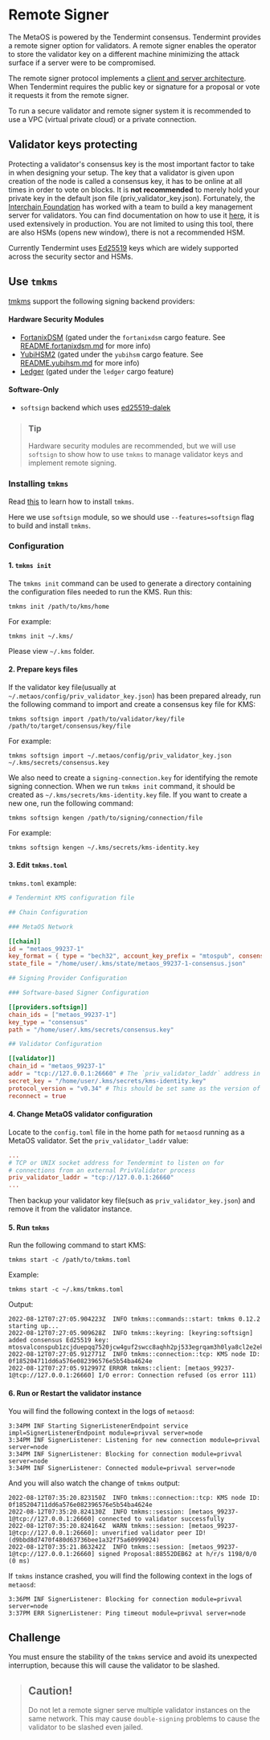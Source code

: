 # Remote Signer

The MetaOS is powered by the Tendermint consensus. Tendermint provides a remote signer option for validators. A remote signer enables the operator to store the validator key on a different machine minimizing the attack surface if a server were to be compromised.

The remote signer protocol implements a [client and server architecture](https://en.wikipedia.org/wiki/Client%E2%80%93server_model). When Tendermint requires the public key or signature for a proposal or vote it requests it from the remote signer.

To run a secure validator and remote signer system it is recommended to use a VPC (virtual private cloud) or a private connection.

## Validator keys protecting

Protecting a validator's consensus key is the most important factor to take in when designing your setup. The key that a validator is given upon creation of the node is called a consensus key, it has to be online at all times in order to vote on blocks. It is **not recommended** to merely hold your private key in the default json file (priv_validator_key.json). Fortunately, the [Interchain Foundation](https://interchain.io) has worked with a team to build a key management server for validators. You can find documentation on how to use it [here](https://github.com/iqlusioninc/tmkms), it is used extensively in production. You are not limited to using this tool, there are also HSMs (opens new window), there is not a recommended HSM.

Currently Tendermint uses [Ed25519](https://ed25519.cr.yp.to) keys which are widely supported across the security sector and HSMs.

## Use `tmkms`

[tmkms](https://github.com/iqlusioninc/tmkms) support the following signing backend providers:

#### Hardware Security Modules

- [FortanixDSM](https://github.com/iqlusioninc/tmkms/blob/main/README.fortanixdsm.md) (gated under the `fortanixdsm` cargo feature. See [README.fortanixdsm.md](https://github.com/iqlusioninc/tmkms/blob/main/README.fortanixdsm.md) for more info)
- [YubiHSM2](https://github.com/iqlusioninc/tmkms/blob/main/README.yubihsm.md) (gated under the `yubihsm` cargo feature. See [README.yubihsm.md](https://github.com/iqlusioninc/tmkms/blob/main/README.yubihsm.md) for more info)
- [Ledger](https://www.ledger.com/) (gated under the `ledger` cargo feature)

#### Software-Only

- `softsign` backend which uses [ed25519-dalek](https://github.com/dalek-cryptography/ed25519-dalek)

> ### Tip
> 
> Hardware security modules are recommended, but we will use `softsign` to show how to use `tmkms` to manage validator keys and implement remote signing.

### Installing `tmkms`

Read [this](https://github.com/iqlusioninc/tmkms#installation) to learn how to install `tmkms`.

Here we use `softsign` module, so we should use `--features=softsign` flag to build and install `tmkms`.

### Configuration

#### 1. `tmkms init`

The `tmkms init` command can be used to generate a directory containing the configuration files needed to run the KMS.
Run this:
```shell
tmkms init /path/to/kms/home
```

For example:
```shell
tmkms init ~/.kms/
```

Please view `~/.kms` folder.

#### 2. Prepare keys files

If the validator key file(usually at `~/.metaos/config/priv_validator_key.json`) has been prepared already, run the following command to import and create a consensus key file for KMS:
```shell
tmkms softsign import /path/to/validator/key/file /path/to/target/consensus/key/file
```

For example:
```shell
tmkms softsign import ~/.metaos/config/priv_validator_key.json ~/.kms/secrets/consensus.key
```

We also need to create a `signing-connection.key` for identifying the remote signing connection. When we run `tmkms init` command, it should be created as `~/.kms/secrets/kms-identity.key` file. If you want to create a new one, run the following command:
```shell
tmkms softsign kengen /path/to/signing/connection/file
```

For example:
```shell
tmkms softsign kengen ~/.kms/secrets/kms-identity.key
```

#### 3. Edit `tmkms.toml`

`tmkms.toml` example:
```toml
# Tendermint KMS configuration file

## Chain Configuration

### MetaOS Network

[[chain]]
id = "metaos_99237-1"
key_format = { type = "bech32", account_key_prefix = "mtospub", consensus_key_prefix = "mtosvalconspub" }
state_file = "/home/user/.kms/state/metaos_99237-1-consensus.json"

## Signing Provider Configuration

### Software-based Signer Configuration

[[providers.softsign]]
chain_ids = ["metaos_99237-1"]
key_type = "consensus"
path = "/home/user/.kms/secrets/consensus.key"

## Validator Configuration

[[validator]]
chain_id = "metaos_99237-1"
addr = "tcp://127.0.0.1:26660" # The `priv_validator_laddr` address in `~/.metaos/config/config.toml` on the validator instance.
secret_key = "/home/user/.kms/secrets/kms-identity.key"
protocol_version = "v0.34" # This should be set same as the version of Tendermint, use `metaosd tendermint version` to check. If you are using `ledger` module , `ledger` should be set. 
reconnect = true
```

#### 4. Change MetaOS validator configuration

Locate to the `config.toml` file in the home path for `metaosd` running as a MetaOS validator. Set the `priv_validator_laddr` value:
```toml
...
# TCP or UNIX socket address for Tendermint to listen on for
# connections from an external PrivValidator process
priv_validator_laddr = "tcp://127.0.0.1:26660"
...
```

Then backup your validator key file(such as `priv_validator_key.json`) and remove it from the validator instance.

#### 5. Run `tmkms`

Run the following command to start KMS:
```shell
tmkms start -c /path/to/tmkms.toml
```

Example:
```shell
tmkms start -c ~/.kms/tmkms.toml
```

Output:
```shell
2022-08-12T07:27:05.904223Z  INFO tmkms::commands::start: tmkms 0.12.2 starting up...
2022-08-12T07:27:05.909628Z  INFO tmkms::keyring: [keyring:softsign] added consensus Ed25519 key: mtosvalconspub1zcjduepqq7520jcw4guf2swcc8aqhh2pj533egrqam3h0lya8cl2e2ekyelq3kjr7t
2022-08-12T07:27:05.912771Z  INFO tmkms::connection::tcp: KMS node ID: 0f185204711dd6a576e082396576e5b54ba4624e
2022-08-12T07:27:05.912997Z ERROR tmkms::client: [metaos_99237-1@tcp://127.0.0.1:26660] I/O error: Connection refused (os error 111)
```

#### 6. Run or Restart the validator instance

You will find the following context in the logs of `metaosd`:
```shell
3:34PM INF Starting SignerListenerEndpoint service impl=SignerListenerEndpoint module=privval server=node
3:34PM INF SignerListener: Listening for new connection module=privval server=node
3:34PM INF SignerListener: Blocking for connection module=privval server=node
3:34PM INF SignerListener: Connected module=privval server=node
```

And you will also watch the change of `tmkms` output:
```shell
2022-08-12T07:35:20.823150Z  INFO tmkms::connection::tcp: KMS node ID: 0f185204711dd6a576e082396576e5b54ba4624e
2022-08-12T07:35:20.824130Z  INFO tmkms::session: [metaos_99237-1@tcp://127.0.0.1:26660] connected to validator successfully
2022-08-12T07:35:20.824164Z  WARN tmkms::session: [metaos_99237-1@tcp://127.0.0.1:26660]: unverified validator peer ID! (d9bbd8d7470f480d63736bee1a32f75a60999024)
2022-08-12T07:35:21.863242Z  INFO tmkms::session: [metaos_99237-1@tcp://127.0.0.1:26660] signed Proposal:88552DEB62 at h/r/s 1198/0/0 (0 ms)
```

If `tmkms` instance crashed, you will find the following context in the logs of `metaosd`:
```shell
3:36PM INF SignerListener: Blocking for connection module=privval server=node
3:37PM ERR SignerListener: Ping timeout module=privval server=node
```

## Challenge

You must ensure the stability of the `tmkms` service and avoid its unexpected interruption, because this will cause the validator to be slashed.

> ## Caution!
> 
> Do not let a remote signer serve multiple validator instances on the same network. This may cause `double-signing` problems to cause the validator to be slashed even jailed.




